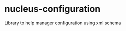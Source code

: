 nucleus-configuration
=====================

Library to help manager configuration using xml schema
